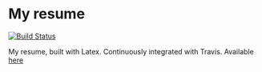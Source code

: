 # My resume
[![Build Status](https://travis-ci.org/thomas-bombrun/resume.svg?branch=master)](https://travis-ci.org/thomas-bombrun/resume)

My resume, built with Latex. Continuously integrated with Travis.
Available [here](https://thomas-bombrun.github.io/resume/resume.pdf)

